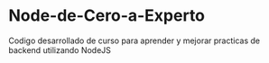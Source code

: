 # Node-de-Cero-a-Experto
Codigo desarrollado de curso para aprender y mejorar practicas de backend utilizando NodeJS

